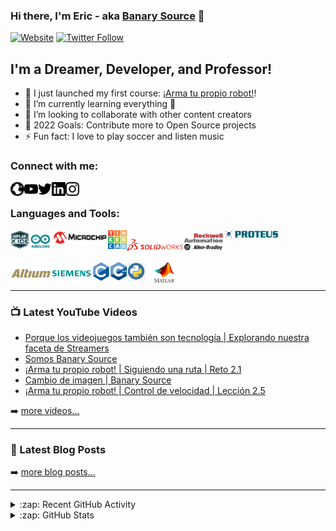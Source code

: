### Hi there, I'm Eric - aka [Banary Source][website] 👋 

[![Website](https://img.shields.io/website?label=banarysource.com&style=for-the-badge&up_message=Up&url=https%3A%2F%2Fbanarysource.com%2F)](https://banarysource.com)
[![Twitter Follow](https://img.shields.io/twitter/follow/AraroMeca?color=blue&logo=twitter&style=for-the-badge)](https://twitter.com/intent/follow?original_referer=https%3A%2F%2Fgithub.com%2FAraroMeca&screen_name=AraroMeca)

## I'm a Dreamer, Developer, and Professor!

- 🔭 I just launched my first course: [¡Arma tu propio robot!][course]!
- 🌱 I’m currently learning everything 🤣
- 👯 I’m looking to collaborate with other content creators
- 🥅 2022 Goals: Contribute more to Open Source projects
- ⚡ Fun fact: I love to play soccer and listen music

### Connect with me:

[<img align="left" alt="BanarySource.com" width="22px" src="https://raw.githubusercontent.com/Araro/Araro/1bd1a6bd50155aab1010292ea3f976705e57dba6/assets/globe.svg" />][website]
[<img align="left" alt="Banary Source | YouTube" width="22px" src="https://raw.githubusercontent.com/Araro/Araro/1bd1a6bd50155aab1010292ea3f976705e57dba6/assets/Youtube.svg" />][youtube]
[<img align="left" alt="AraroMeca | Twitter" width="22px" src="https://raw.githubusercontent.com/Araro/Araro/1bd1a6bd50155aab1010292ea3f976705e57dba6/assets/Twitter.svg" />][twitter]
[<img align="left" alt="Eric Gonzalez Vallejo | LinkedIn" width="22px" src="https://raw.githubusercontent.com/Araro/Araro/1bd1a6bd50155aab1010292ea3f976705e57dba6/assets/LinkedIn.svg" />][linkedin]
[<img align="left" alt="AraroMeca | Instagram" width="22px" src="https://raw.githubusercontent.com/Araro/Araro/1bd1a6bd50155aab1010292ea3f976705e57dba6/assets/Instagram.svg" />][instagram]

<br />

### Languages and Tools:

[<img align="left" alt="MPLAB" width="30px" src="https://raw.githubusercontent.com/Araro/Araro/master/assets/MPLAB.png" />][mplab]
[<img align="left" alt="Arduino" width="36px" src="https://raw.githubusercontent.com/Araro/Araro/master/assets/Arduino.png" />][arduino]
[<img align="left" alt="Microchip" width="90px" src="https://raw.githubusercontent.com/Araro/Araro/master/assets/microchip.png" />][microchip]
[<img align="left" alt="TinkerCAD" width="30px" src="https://raw.githubusercontent.com/Araro/Araro/master/assets/tinkercad.png" />][tinkercad]
[<img align="left" alt="SolidWorks" width="90px" src="https://raw.githubusercontent.com/Araro/Araro/master/assets/SolidWorks-logo.png" />][solidworks]
[<img align="left" alt="AllenBradley" width="65px" src="https://raw.githubusercontent.com/Araro/Araro/master/assets/RockwellLogo.jpg" />][allenbradley]
[<img align="left" alt="Proteus" width="90px" src="https://raw.githubusercontent.com/Araro/Araro/master/assets/proteus.png" />][proteus]
<br/>
<br/>
<br/>
[<img align="left" alt="Altium" width="65px" src="https://raw.githubusercontent.com/Araro/Araro/master/assets/Altium.png" />][altium]
[<img align="left" alt="Siemens" width="65px" src="https://raw.githubusercontent.com/Araro/Araro/master/assets/Siemens-Logo.png" />][siemens]
[<img align="left" alt="C" width="30px" src="https://raw.githubusercontent.com/Araro/Araro/master/assets/C.png" />][c]
[<img align="left" alt="Cpp" width="26px" src="https://raw.githubusercontent.com/Araro/Araro/master/assets/Cpp.png" />][cpp]
[<img align="left" alt="Python" width="30px" src="https://raw.githubusercontent.com/Araro/Araro/master/assets/Python.png" />][python]
[<img align="left" alt="MATLAB" width="60px" src="https://raw.githubusercontent.com/Araro/Araro/master/assets/Matlab.jpeg" />][matlab]

<br />

---

### 📺 Latest YouTube Videos

<!-- YOUTUBE:START -->
- [Porque los videojuegos también son tecnología | Explorando nuestra faceta de Streamers](https://www.youtube.com/watch?v=ACsDf-PesSE)
- [Somos Banary Source](https://www.youtube.com/watch?v=BMJce03VYKc)
- [¡Arma tu propio robot! | Siguiendo una ruta | Reto 2.1](https://www.youtube.com/watch?v=GqDPSPhImOk)
- [Cambio de imagen | Banary Source](https://www.youtube.com/watch?v=zHDecJLOrEg)
- [¡Arma tu propio robot! | Control de velocidad | Lección 2.5](https://www.youtube.com/watch?v=SXRne3suGJ0)
<!-- YOUTUBE:END -->

➡️ [more videos...](https://youtube.com/banarysource)

---

### 📕 Latest Blog Posts

<!-- BLOG-POST-LIST:START -->
<!-- BLOG-POST-LIST:END -->

➡️ [more blog posts...](https://banarysource.com)

---

<details>
  <summary>:zap: Recent GitHub Activity</summary>
  
<!--START_SECTION:activity-->
<!--END_SECTION:activity-->

</details>

<details>
  <summary>:zap: GitHub Stats</summary>

  [![Araro's GitHub stats](https://github-readme-stats.vercel.app/api?username=araro)](https://github.com/araro/github-readme-stats)

</details>

[website]: https://banarysource.com
[course]: https://banarysource.com/tito-robot/
[twitter]: https://twitter.com/araromeca
[youtube]: https://youtube.com/banarysource
[instagram]: https://instagram.com/araromeca
[linkedin]: https://linkedin.com/in/eric-gonzalez-vallejo

[mplab]: https://www.microchip.com/en-us/tools-resources/develop/mplab-x-ide
[arduino]: https://www.arduino.cc/
[microchip]: https://www.microchip.com/
[altium]: https://www.altium.com/
[c]: https://gcc.gnu.org/
[cpp]: https://gcc.gnu.org/
[matlab]: https://www.mathworks.com/?s_tid=gn_logo
[proteus]: https://www.labcenter.com/
[python]: https://www.python.org/
[allenbradley]: https://www.rockwellautomation.com/es-mx/products/hardware/allen-bradley.html
[siemens]: https://www.siemens.com/global/en.html
[solidworks]: https://www.solidworks.com/
[tinkercad]: https://www.tinkercad.com/
